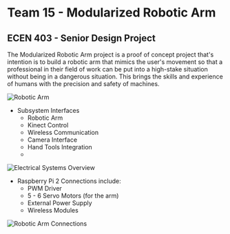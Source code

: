 # Team 15 - Modularized Robotic Arm

## ECEN 403 - Senior Design Project

The Modularized Robotic Arm project is a proof of concept project that's intention is to build a robotic arm that mimics the user's movement so that a professional in their field of work can be put into a high-stake situation without being in a dangerous situation. This brings the skills and experience of humans with the precision and safety of machines. 

![Robotic Arm](https://github.com/kevintbradshaw/Team15RobotArm/tree/master/Project/Images/ArmPicture1.PNG)

- Subsystem Interfaces 
  - Robotic Arm
  - Kinect Control
  - Wireless Communication
  - Camera Interface
  - Hand Tools Integration
  - 
![Electrical Systems Overview](https://github.com/kevintbradshaw/Team15RobotArm/tree/master/Project/Images/ElectricalSystemOverview.PNG)

- Raspberry Pi 2 Connections include:
  - PWM Driver
  - 5 - 6 Servo Motors (for the arm)
  - External Power Supply
  - Wireless Modules

![Robotic Arm Connections](https://github.com/kevintbradshaw/Team15RobotArm/tree/master/Project/Images/RoboticArmConnections.PNG)

